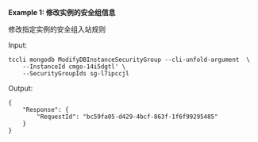 **Example 1: 修改实例的安全组信息**

修改指定实例的安全组入站规则

Input: 

```
tccli mongodb ModifyDBInstanceSecurityGroup --cli-unfold-argument  \
    --InstanceId cmgo-14i5dgtl' \
    --SecurityGroupIds sg-l7ipccjl
```

Output: 
```
{
    "Response": {
        "RequestId": "bc59fa05-d429-4bcf-863f-1f6f99295485"
    }
}
```

